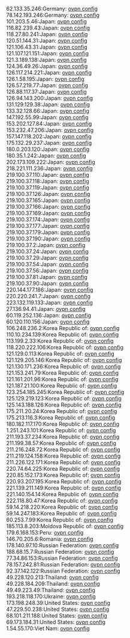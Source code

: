 62.133.35.246:Germany: [ovpn config](vpn/62_133_35_246.ovpn)  
78.142.193.246:Germany: [ovpn config](vpn/78_142_193_246.ovpn)  
101.203.5.46:Japan: [ovpn config](vpn/101_203_5_46.ovpn)  
116.82.239.43:Japan: [ovpn config](vpn/116_82_239_43.ovpn)  
118.27.80.241:Japan: [ovpn config](vpn/118_27_80_241.ovpn)  
120.51.144.31:Japan: [ovpn config](vpn/120_51_144_31.ovpn)  
121.106.43.31:Japan: [ovpn config](vpn/121_106_43_31.ovpn)  
121.107.121.151:Japan: [ovpn config](vpn/121_107_121_151.ovpn)  
121.3.189.138:Japan: [ovpn config](vpn/121_3_189_138.ovpn)  
124.36.49.26:Japan: [ovpn config](vpn/124_36_49_26.ovpn)  
126.117.214.221:Japan: [ovpn config](vpn/126_117_214_221.ovpn)  
126.1.58.195:Japan: [ovpn config](vpn/126_1_58_195.ovpn)  
126.57.219.77:Japan: [ovpn config](vpn/126_57_219_77.ovpn)  
126.88.117.37:Japan: [ovpn config](vpn/126_88_117_37.ovpn)  
126.94.143.200:Japan: [ovpn config](vpn/126_94_143_200.ovpn)  
131.129.129.38:Japan: [ovpn config](vpn/131_129_129_38.ovpn)  
133.32.128.66:Japan: [ovpn config](vpn/133_32_128_66.ovpn)  
147.192.55.99:Japan: [ovpn config](vpn/147_192_55_99.ovpn)  
153.202.127.84:Japan: [ovpn config](vpn/153_202_127_84.ovpn)  
153.232.47.206:Japan: [ovpn config](vpn/153_232_47_206.ovpn)  
157.147.118.202:Japan: [ovpn config](vpn/157_147_118_202.ovpn)  
175.132.29.237:Japan: [ovpn config](vpn/175_132_29_237.ovpn)  
180.0.203.120:Japan: [ovpn config](vpn/180_0_203_120.ovpn)  
180.35.1.242:Japan: [ovpn config](vpn/180_35_1_242.ovpn)  
202.173.109.222:Japan: [ovpn config](vpn/202_173_109_222.ovpn)  
218.221.111.236:Japan: [ovpn config](vpn/218_221_111_236.ovpn)  
219.100.37.110:Japan: [ovpn config](vpn/219_100_37_110.ovpn)  
219.100.37.118:Japan: [ovpn config](vpn/219_100_37_118.ovpn)  
219.100.37.119:Japan: [ovpn config](vpn/219_100_37_119.ovpn)  
219.100.37.126:Japan: [ovpn config](vpn/219_100_37_126.ovpn)  
219.100.37.165:Japan: [ovpn config](vpn/219_100_37_165.ovpn)  
219.100.37.166:Japan: [ovpn config](vpn/219_100_37_166.ovpn)  
219.100.37.169:Japan: [ovpn config](vpn/219_100_37_169.ovpn)  
219.100.37.174:Japan: [ovpn config](vpn/219_100_37_174.ovpn)  
219.100.37.177:Japan: [ovpn config](vpn/219_100_37_177.ovpn)  
219.100.37.179:Japan: [ovpn config](vpn/219_100_37_179.ovpn)  
219.100.37.190:Japan: [ovpn config](vpn/219_100_37_190.ovpn)  
219.100.37.2:Japan: [ovpn config](vpn/219_100_37_2.ovpn)  
219.100.37.24:Japan: [ovpn config](vpn/219_100_37_24.ovpn)  
219.100.37.29:Japan: [ovpn config](vpn/219_100_37_29.ovpn)  
219.100.37.54:Japan: [ovpn config](vpn/219_100_37_54.ovpn)  
219.100.37.56:Japan: [ovpn config](vpn/219_100_37_56.ovpn)  
219.100.37.81:Japan: [ovpn config](vpn/219_100_37_81.ovpn)  
219.100.37.90:Japan: [ovpn config](vpn/219_100_37_90.ovpn)  
220.144.177.186:Japan: [ovpn config](vpn/220_144_177_186.ovpn)  
220.220.241.7:Japan: [ovpn config](vpn/220_220_241_7.ovpn)  
223.132.119.133:Japan: [ovpn config](vpn/223_132_119_133.ovpn)  
27.136.94.41:Japan: [ovpn config](vpn/27_136_94_41.ovpn)  
60.119.252.136:Japan: [ovpn config](vpn/60_119_252_136.ovpn)  
60.120.110.156:Japan: [ovpn config](vpn/60_120_110_156.ovpn)  
106.248.236.2:Korea Republic of: [ovpn config](vpn/106_248_236_2.ovpn)  
110.10.234.139:Korea Republic of: [ovpn config](vpn/110_10_234_139.ovpn)  
113.199.2.33:Korea Republic of: [ovpn config](vpn/113_199_2_33.ovpn)  
118.220.222.106:Korea Republic of: [ovpn config](vpn/118_220_222_106.ovpn)  
121.129.0.113:Korea Republic of: [ovpn config](vpn/121_129_0_113.ovpn)  
121.129.205.146:Korea Republic of: [ovpn config](vpn/121_129_205_146.ovpn)  
121.130.171.236:Korea Republic of: [ovpn config](vpn/121_130_171_236.ovpn)  
121.153.241.79:Korea Republic of: [ovpn config](vpn/121_153_241_79.ovpn)  
121.161.201.96:Korea Republic of: [ovpn config](vpn/121_161_201_96.ovpn)  
121.187.21.100:Korea Republic of: [ovpn config](vpn/121_187_21_100.ovpn)  
123.254.185.245:Korea Republic of: [ovpn config](vpn/123_254_185_245.ovpn)  
125.129.219.123:Korea Republic of: [ovpn config](vpn/125_129_219_123.ovpn)  
125.143.188.126:Korea Republic of: [ovpn config](vpn/125_143_188_126.ovpn)  
175.211.20.24:Korea Republic of: [ovpn config](vpn/175_211_20_24.ovpn)  
175.213.116.3:Korea Republic of: [ovpn config](vpn/175_213_116_3.ovpn)  
180.182.117.170:Korea Republic of: [ovpn config](vpn/180_182_117_170.ovpn)  
1.251.243.101:Korea Republic of: [ovpn config](vpn/1_251_243_101.ovpn)  
211.193.37.234:Korea Republic of: [ovpn config](vpn/211_193_37_234.ovpn)  
211.199.38.57:Korea Republic of: [ovpn config](vpn/211_199_38_57.ovpn)  
211.216.248.72:Korea Republic of: [ovpn config](vpn/211_216_248_72.ovpn)  
211.219.124.158:Korea Republic of: [ovpn config](vpn/211_219_124_158.ovpn)  
211.226.122.171:Korea Republic of: [ovpn config](vpn/211_226_122_171.ovpn)  
220.74.64.225:Korea Republic of: [ovpn config](vpn/220_74_64_225.ovpn)  
220.85.152.173:Korea Republic of: [ovpn config](vpn/220_85_152_173.ovpn)  
220.93.207.195:Korea Republic of: [ovpn config](vpn/220_93_207_195.ovpn)  
221.139.211.149:Korea Republic of: [ovpn config](vpn/221_139_211_149.ovpn)  
221.140.154.14:Korea Republic of: [ovpn config](vpn/221_140_154_14.ovpn)  
222.118.80.47:Korea Republic of: [ovpn config](vpn/222_118_80_47.ovpn)  
59.14.218.220:Korea Republic of: [ovpn config](vpn/59_14_218_220.ovpn)  
59.14.247.183:Korea Republic of: [ovpn config](vpn/59_14_247_183.ovpn)  
60.253.7.99:Korea Republic of: [ovpn config](vpn/60_253_7_99.ovpn)  
185.113.8.203:Moldova Republic of: [ovpn config](vpn/185_113_8_203.ovpn)  
179.6.168.153:Peru: [ovpn config](vpn/179_6_168_153.ovpn)  
146.70.205.6:Romania: [ovpn config](vpn/146_70_205_6.ovpn)  
178.140.97.10:Russian Federation: [ovpn config](vpn/178_140_97_10.ovpn)  
188.68.15.7:Russian Federation: [ovpn config](vpn/188_68_15_7.ovpn)  
77.34.86.153:Russian Federation: [ovpn config](vpn/77_34_86_153.ovpn)  
78.157.242.81:Russian Federation: [ovpn config](vpn/78_157_242_81.ovpn)  
92.37.142.122:Russian Federation: [ovpn config](vpn/92_37_142_122.ovpn)  
49.228.120.213:Thailand: [ovpn config](vpn/49_228_120_213.ovpn)  
49.228.184.209:Thailand: [ovpn config](vpn/49_228_184_209.ovpn)  
49.49.223.49:Thailand: [ovpn config](vpn/49_49_223_49.ovpn)  
193.218.118.170:Ukraine: [ovpn config](vpn/193_218_118_170.ovpn)  
173.198.248.39:United States: [ovpn config](vpn/173_198_248_39.ovpn)  
47.229.50.238:United States: [ovpn config](vpn/47_229_50_238.ovpn)  
68.101.211.188:United States: [ovpn config](vpn/68_101_211_188.ovpn)  
69.173.184.31:United States: [ovpn config](vpn/69_173_184_31.ovpn)  
1.54.55.170:Viet Nam: [ovpn config](vpn/1_54_55_170.ovpn)  
